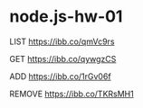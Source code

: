 # node.js-hw-01

LIST https://ibb.co/qmVc9rs

GET  https://ibb.co/qywgzCS

ADD  https://ibb.co/1rGv06f

REMOVE  https://ibb.co/TKRsMH1

